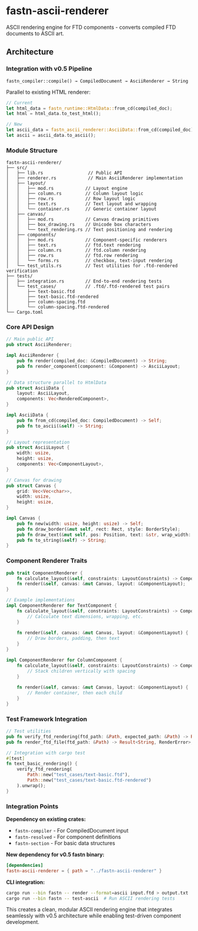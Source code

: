 # fastn-ascii-renderer

ASCII rendering engine for FTD components - converts compiled FTD documents to ASCII art.

## Architecture

### Integration with v0.5 Pipeline

```
fastn_compiler::compile() → CompiledDocument → AsciiRenderer → String
```

Parallel to existing HTML renderer:
```rust
// Current
let html_data = fastn_runtime::HtmlData::from_cd(compiled_doc);
let html = html_data.to_test_html();

// New
let ascii_data = fastn_ascii_renderer::AsciiData::from_cd(compiled_doc);  
let ascii = ascii_data.to_ascii();
```

### Module Structure

```
fastn-ascii-renderer/
├── src/
│   ├── lib.rs                 // Public API
│   ├── renderer.rs            // Main AsciiRenderer implementation
│   ├── layout/
│   │   ├── mod.rs            // Layout engine
│   │   ├── column.rs         // Column layout logic
│   │   ├── row.rs            // Row layout logic
│   │   ├── text.rs           // Text layout and wrapping
│   │   └── container.rs      // Generic container layout
│   ├── canvas/
│   │   ├── mod.rs            // Canvas drawing primitives
│   │   ├── box_drawing.rs    // Unicode box characters
│   │   └── text_rendering.rs // Text positioning and rendering
│   ├── components/
│   │   ├── mod.rs            // Component-specific renderers
│   │   ├── text.rs           // ftd.text rendering
│   │   ├── column.rs         // ftd.column rendering
│   │   ├── row.rs            // ftd.row rendering
│   │   └── forms.rs          // checkbox, text-input rendering
│   └── test_utils.rs         // Test utilities for .ftd-rendered verification
├── tests/
│   ├── integration.rs        // End-to-end rendering tests
│   └── test_cases/           // .ftd/.ftd-rendered test pairs
│       ├── text-basic.ftd
│       ├── text-basic.ftd-rendered
│       ├── column-spacing.ftd
│       └── column-spacing.ftd-rendered
└── Cargo.toml
```

### Core API Design

```rust
// Main public API
pub struct AsciiRenderer;

impl AsciiRenderer {
    pub fn render(compiled_doc: &CompiledDocument) -> String;
    pub fn render_component(component: &Component) -> AsciiLayout;
}

// Data structure parallel to HtmlData
pub struct AsciiData {
    layout: AsciiLayout,
    components: Vec<RenderedComponent>,
}

impl AsciiData {
    pub fn from_cd(compiled_doc: CompiledDocument) -> Self;
    pub fn to_ascii(&self) -> String;
}

// Layout representation
pub struct AsciiLayout {
    width: usize,
    height: usize,
    components: Vec<ComponentLayout>,
}

// Canvas for drawing
pub struct Canvas {
    grid: Vec<Vec<char>>,
    width: usize,
    height: usize,
}

impl Canvas {
    pub fn new(width: usize, height: usize) -> Self;
    pub fn draw_border(&mut self, rect: Rect, style: BorderStyle);
    pub fn draw_text(&mut self, pos: Position, text: &str, wrap_width: Option<usize>);
    pub fn to_string(&self) -> String;
}
```

### Component Renderer Traits

```rust
pub trait ComponentRenderer {
    fn calculate_layout(&self, constraints: LayoutConstraints) -> ComponentLayout;
    fn render(&self, canvas: &mut Canvas, layout: &ComponentLayout);
}

// Example implementations
impl ComponentRenderer for TextComponent {
    fn calculate_layout(&self, constraints: LayoutConstraints) -> ComponentLayout {
        // Calculate text dimensions, wrapping, etc.
    }
    
    fn render(&self, canvas: &mut Canvas, layout: &ComponentLayout) {
        // Draw borders, padding, then text
    }
}

impl ComponentRenderer for ColumnComponent {
    fn calculate_layout(&self, constraints: LayoutConstraints) -> ComponentLayout {
        // Stack children vertically with spacing
    }
    
    fn render(&self, canvas: &mut Canvas, layout: &ComponentLayout) {
        // Render container, then each child
    }
}
```

### Test Framework Integration

```rust
// Test utilities
pub fn verify_ftd_rendering(ftd_path: &Path, expected_path: &Path) -> Result<(), TestError>;
pub fn render_ftd_file(ftd_path: &Path) -> Result<String, RenderError>;

// Integration with cargo test
#[test]
fn text_basic_rendering() {
    verify_ftd_rendering(
        Path::new("test_cases/text-basic.ftd"),
        Path::new("test_cases/text-basic.ftd-rendered")
    ).unwrap();
}
```

### Integration Points

**Dependency on existing crates:**
- `fastn-compiler` - For CompiledDocument input
- `fastn-resolved` - For component definitions
- `fastn-section` - For basic data structures

**New dependency for v0.5 fastn binary:**
```toml
[dependencies]
fastn-ascii-renderer = { path = "../fastn-ascii-renderer" }
```

**CLI integration:**
```bash
cargo run --bin fastn -- render --format=ascii input.ftd > output.txt
cargo run --bin fastn -- test-ascii  # Run ASCII rendering tests
```

This creates a clean, modular ASCII rendering engine that integrates seamlessly with v0.5 architecture while enabling test-driven component development.